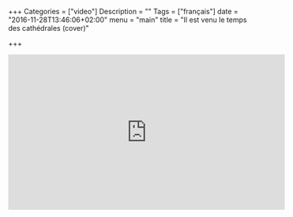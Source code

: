 +++
Categories = ["video"]
Description = ""
Tags = ["français"]
date = "2016-11-28T13:46:06+02:00"
menu = "main"
title = "Il est venu le temps des cathédrales (cover)"

+++


<iframe width="560" height="315" src="https://www.youtube.com/embed/0yuCh1XIvFQ?ecver=1" frameborder="0" allowfullscreen></iframe>